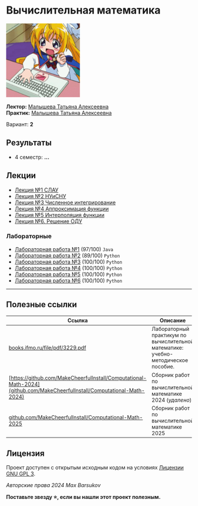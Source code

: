 # Вычислительная математика

<img alt="anime-computer-girl" src="https://github.com/maxbarsukov/itmo/blob/master/.docs/anime-computer-gurl.gif" height="200">

**Лектор:** [Малышева Татьяна Алексеевна](https://my.itmo.ru/persons/165275) \
**Практик:** [Малышева Татьяна Алексеевна](https://my.itmo.ru/persons/165275)

Вариант: **2**

## Результаты

- 4 семестр: **...**

## Лекции

- [Лекция №1 СЛАУ](./лекции/Лекция%20№1%20СЛАУ.pdf)
- [Лекция №2 НУиСНУ](./лекции/Лекция%20№2%20НУиСНУ.pdf)
- [Лекция №3 Численное интегрирование](./лекции/Лекция%20№3%20Численное%20интегрирование.pdf)
- [Лекция №4 Аппроксимация функции](./лекции/Лекция%20№4%20Аппроксимация%20функции.pdf)
- [Лекция №5 Интерполяция функции](./лекции/Лекция%20№5%20Интерполяция%20функции.pdf)
- [Лекция №6. Решение ОДУ](./лекции/Лекция%20№6.%20Решение%20ОДУ.pdf)

### Лабораторные

- [Лабораторная работа №1](./лабораторные/lab1) (97/100) `Java`
- [Лабораторная работа №2](./лабораторные/lab2) (89/100) `Python`
- [Лабораторная работа №3](./лабораторные/lab3) (100/100) `Python`
- [Лабораторная работа №4](./лабораторные/lab4) (100/100) `Python`
- [Лабораторная работа №5](./лабораторные/lab5) (100/100) `Python`
- [Лабораторная работа №6](./лабораторные/lab6) (100/100) `Python`

---

## Полезные ссылки

| Ссылка | Описание |
| --- | --- |
| [books.ifmo.ru/file/pdf/3229.pdf](https://books.ifmo.ru/file/pdf/3229.pdf) | Лабораторный практикум по вычислительной математике: учебно-методическое пособие. |
| [https://github.com/MakeCheerfulInstall/Computational-Math-2024](github.com/MakeCheerfulInstall/Computational-Math-2024) | Сборник работ по вычислительной математике 2024 (*удалено*) |
| [github.com/MakeCheerfulInstall/Computational-Math-2025](https://github.com/MakeCheerfulInstall/Computational-Math-2025) | Сборник работ по вычислительной математике 2025 |

## Лицензия

Проект доступен с открытым исходным кодом на условиях [Лицензии GNU GPL 3](https://opensource.org/license/gpl-3-0/).

*Авторские права 2024 Max Barsukov*

**Поставьте звезду :star:, если вы нашли этот проект полезным.**
